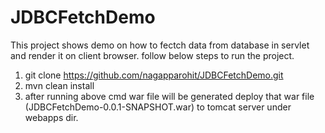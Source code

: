 # JDBCFetchDemo
This project shows demo on how to fectch data from database in servlet and render it on client browser. follow below steps to run the project.
1. git clone https://github.com/nagapparohit/JDBCFetchDemo.git
2. mvn clean install
3. after running above cmd war file will be generated deploy that war file (JDBCFetchDemo-0.0.1-SNAPSHOT.war) to tomcat server under webapps dir.
